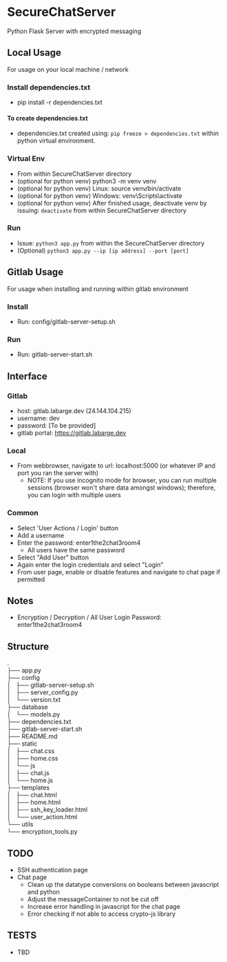 # SecureChatServer
Python Flask Server with encrypted messaging

## Local Usage
For usage on your local machine / network

### Install dependencies.txt 
- pip install -r dependencies.txt

#### To create dependencies.txt
- dependencies.txt created using: `pip freeze > dependencies.txt` within python virtual environment.

### Virtual Env 
- From within SecureChatServer directory
- (optional for python venv) python3 -m venv venv
- (optional for python venv) Linux: source venv/bin/activate
- (optional for python venv) Windows: venv\Scripts\activate
- (optional for python venv) After finished usage, deactivate venv by issuing: `deactivate` from within SecureChatServer directory

### Run
- Issue: `python3 app.py` from within the SecureChatServer directory
- (Optional) `python3 app.py --ip [ip address] --port [port]`

## Gitlab Usage
For usage when installing and running within gitlab environment

### Install
- Run: config/gitlab-server-setup.sh

### Run
- Run: gitlab-server-start.sh

## Interface
### Gitlab
- host: gitlab.labarge.dev (24.144.104.215)
- username: dev
- password: [To be provided]
- gitlab portal: https://gitlab.labarge.dev
  
### Local 
- From webbrowser, navigate to url: localhost:5000 (or whatever IP and port you ran the server with)
  - NOTE: If you use incognito mode for browser, you can run multiple sessions (browser
    won't share data amongst windows); therefore, you can login with multiple users

### Common
- Select 'User Actions / Login' button
- Add a username
- Enter the password: enter1the2chat3room4
  - All users have the same password
- Select "Add User" button
- Again enter the login credentials and select "Login"
- From user page, enable or disable features and navigate to chat page if permitted

## Notes
- Encryption / Decryption / All User Login Password: enter1the2chat3room4

## Structure
.<br>
├── app.py<br>
├── config<br>
│   ├── gitlab-server-setup.sh<br>
│   ├── server_config.py<br>
│   └── version.txt<br>
├── database<br>
│   └── models.py<br>
├── dependencies.txt<br>
├── gitlab-server-start.sh<br>
├── README.md<br>
├── static<br>
│   ├── chat.css<br>
│   ├── home.css<br>
│   └── js<br>
│       ├── chat.js<br>
│       └── home.js<br>
├── templates<br>
│   ├── chat.html<br>
│   ├── home.html<br>
│   ├── ssh_key_loader.html<br>
│   └── user_action.html<br>
└── utils<br>
    └── encryption_tools.py<br>

## TODO
- SSH authentication page
- Chat page
  - Clean up the datatype conversions on booleans between javascript and python
  - Adjust the messageContainer to not be cut off 
  - Increase error handling in javascript for the chat page
  - Error checking if not able to access crypto-js library

## TESTS
- TBD


